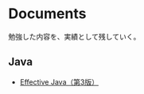 # Documents

勉強した内容を、実績として残していく。

## Java

* [Effective Java（第3版）](./pages/java/effectivejava/tableofcontents)

